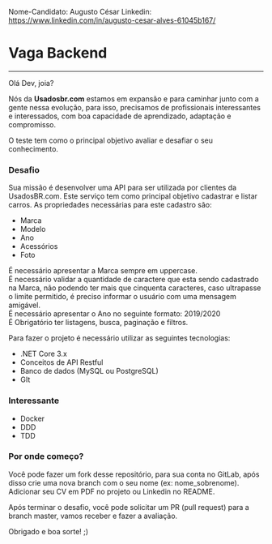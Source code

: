 Nome-Candidato: Augusto César
Linkedin: https://www.linkedin.com/in/augusto-cesar-alves-61045b167/

# Vaga Backend
---
Olá Dev, joia? 

Nós da **Usadosbr.com** estamos em expansão e para caminhar junto com a gente nessa evolução, para isso, precisamos de profissionais interessantes e interessados, com boa capacidade de aprendizado, adaptação e compromisso. 

O teste tem como o principal objetivo avaliar e desafiar o seu conhecimento. 

### Desafio

Sua missão é desenvolver uma API para ser utilizada por clientes da UsadosBR.com. Este serviço tem como principal objetivo cadastrar e listar carros. As propriedades necessárias para este cadastro são:

- Marca
- Modelo
- Ano 
- Acessórios
- Foto

É necessário apresentar a Marca sempre em uppercase.\
É necessário validar a quantidade de caractere que esta sendo cadastrado na Marca, não podendo ter mais que cinquenta caracteres, caso ultrapasse o limite permitido, é preciso informar o usuário com uma mensagem amigável.\
É necessário apresentar o Ano no seguinte formato: 2019/2020\
É Obrigatório ter listagens, busca, paginação e filtros.

Para fazer o projeto é necessário utilizar as seguintes tecnologias:

- .NET Core 3.x
- Conceitos de API Restful
- Banco de dados (MySQL ou PostgreSQL)
- GIt

### Interessante
- Docker
- DDD
- TDD

### Por onde começo?

Você pode fazer um fork desse repositório, para sua conta no GitLab, após disso crie uma nova branch com o seu nome (ex: nome_sobrenome). 
Adicionar seu CV em PDF no projeto ou Linkedin no README.

Após terminar o desafio, você pode solicitar um PR (pull request) para a branch master, vamos receber e fazer a avaliação.

Obrigado e boa sorte! ;) 
